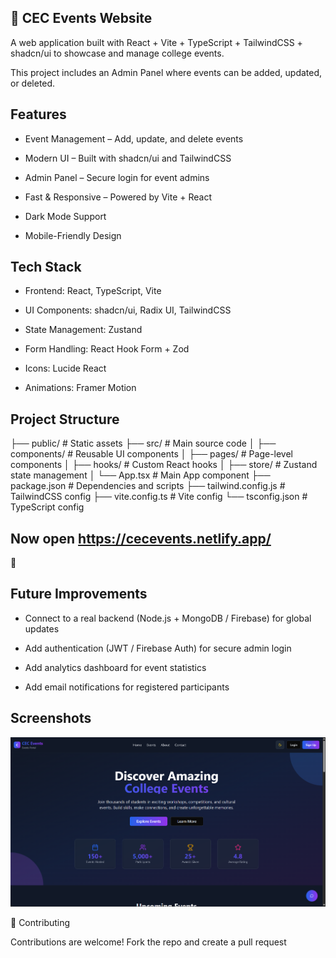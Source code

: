 ## 🎉 CEC Events Website

A web application built with React + Vite + TypeScript + TailwindCSS + shadcn/ui to showcase and manage college events.

This project includes an Admin Panel where events can be added, updated, or deleted.

## Features

- Event Management – Add, update, and delete events

- Modern UI – Built with shadcn/ui
 and TailwindCSS

- Admin Panel – Secure login for event admins

- Fast & Responsive – Powered by Vite + React

- Dark Mode Support

- Mobile-Friendly Design

## Tech Stack

- Frontend: React, TypeScript, Vite

- UI Components: shadcn/ui, Radix UI, TailwindCSS

- State Management: Zustand

- Form Handling: React Hook Form + Zod

- Icons: Lucide React

- Animations: Framer Motion

 ## Project Structure

├── public/              # Static assets
├── src/                 # Main source code
│   ├── components/      # Reusable UI components
│   ├── pages/           # Page-level components
│   ├── hooks/           # Custom React hooks
│   ├── store/           # Zustand state management
│   └── App.tsx          # Main App component
├── package.json         # Dependencies and scripts
├── tailwind.config.js   # TailwindCSS config
├── vite.config.ts       # Vite config
└── tsconfig.json        # TypeScript config


## Now open https://cecevents.netlify.app/
 🎉

 ## Future Improvements

 - Connect to a real backend (Node.js + MongoDB / Firebase) for global updates

 - Add authentication (JWT / Firebase Auth) for secure admin login

 - Add analytics dashboard for event statistics

 - Add email notifications for registered participants

## Screenshots

![alt text](image.png)

🤝 Contributing

Contributions are welcome! Fork the repo and create a pull request 